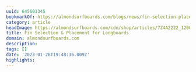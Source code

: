 ```yaml
---
uuid: 645601345
bookmarkOf: https://almondsurfboards.com/blogs/news/fin-selection-placement-for-longboards?_kx=WJeE3QQCOcj1C5-kKTUTnVQwLixGXGjdFW4dPGeJnNo%3D.Hb5zTY
category: article
headImage: https://almondsurfboards.com/cdn/shop/articles/7Z4A2222_1200x.jpg?v=1655138348
title: Fin Selection & Placement for Longboards
domain: almondsurfboards.com
description: 
tags: []
date: '2023-01-26T19:48:36.009Z'
highlights: 
---
```





